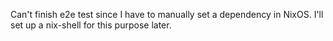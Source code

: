 Can't finish e2e test since I have to manually set a dependency in NixOS. I'll set up a nix-shell for this purpose later.
